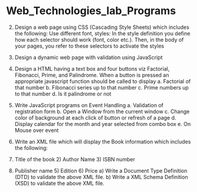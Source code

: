 # Web_Technologies_lab_Programs

2) Design a web page using CSS (Cascading Style Sheets) which includes the following: Use different font, styles: In the style definition you define how each selector should work (font, color etc.). Then, in the body of your pages, you refer to these selectors to activate the styles 

3) Design a dynamic web page with validation using JavaScript 

4) Design a HTML having a text box and four buttons viz Factorial, Fibonacci, Prime, and Palindrome. When a button is pressed an appropriate javascript function should be called to display 
a. Factorial of that number 
b. Fibonacci series up to that number 
c. Prime numbers up to that number 
d. Is it palindrome or not 

5) Write JavaScript programs on Event Handling 
a. Validation of registration form 
b. Open a Window from the current window 
c. Change color of background at each click of button or refresh of a 
page 
d. Display calendar for the month and year selected from combo box 
e. On Mouse over event

6) Write an XML file which will display the Book information which includes the following: 
1) Title of the book 2) Author Name 3) ISBN number 
4) Publisher name 5) Edition 6) Price 
a) Write a Document Type Definition (DTD) to validate the above XML file. 
b) Write a XML Schema Definition (XSD) to validate the above XML file.

